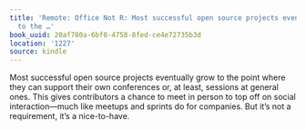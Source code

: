 ```yaml
---
title: 'Remote: Office Not R: Most successful open source projects eventually grow
  to the …'
book_uuid: 20af780a-6bf8-4758-8fed-ce4e72735b3d
location: '1227'
source: kindle
---
```


Most successful open source projects eventually grow to the point where they can support their own conferences or, at least, sessions at general ones. This gives contributors a chance to meet in person to top off on social interaction—much like meetups and sprints do for companies. But it’s not a requirement, it’s a nice-to-have.